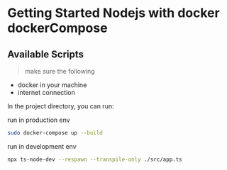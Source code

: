# Getting Started Nodejs with docker dockerCompose 

## Available Scripts

>make sure the following

* docker in your machine
* internet connection


In the project directory, you can run:


run in production env

```bash
sudo docker-compose up --build

```

run in development env

```bash
npx ts-node-dev --respawn --transpile-only ./src/app.ts
```